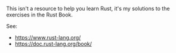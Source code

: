This isn't a resource to help you learn Rust, it's my solutions to the exercises in the Rust Book.

See:
- https://www.rust-lang.org/
- https://doc.rust-lang.org/book/

